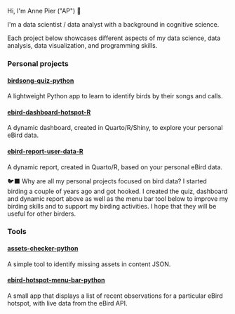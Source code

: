 Hi, I'm Anne Pier ("AP") 👋

I'm a data scientist / data analyst with a background in cognitive science.

Each project below showcases different aspects of my data science, data analysis, data visualization, and programming skills.

### Personal projects

#### [birdsong-quiz-python](https://github.com/apsalverda/birdsong-quiz-python)
A lightweight Python app to learn to identify birds by their songs and calls.

#### [ebird-dashboard-hotspot-R](https://github.com/apsalverda/ebird-dashboard-hotspot-R)
A dynamic dashboard, created in Quarto/R/Shiny, to explore your personal eBird data.

#### [ebird-report-user-data-R](https://github.com/apsalverda/ebird-report-user-data-R)
A dynamic report, created in Quarto/R, based on your personal eBird data.

🐦‍⬛ Why are all my personal projects focused on bird data? I started birding a couple of years ago and got hooked. I created the quiz, dashboard and dynamic report above as well as the menu bar tool below to improve my birding skills and to support my birding activities. I hope that they will be useful for other birders.

### Tools

#### [assets-checker-python](https://github.com/apsalverda/assets-checker-python)
A simple tool to identify missing assets in content JSON.

#### [ebird-hotspot-menu-bar-python](https://github.com/apsalverda/ebird-hotspot-menu-bar-python)
A small app that displays a list of recent observations for a particular eBird hotspot, with live data from the eBird API.

<!--
**apsalverda/apsalverda** is a ✨ _special_ ✨ repository because its `README.md` (this file) appears on your GitHub profile.

Here are some ideas to get you started:

- 🔭 I’m currently working on ...
- 🌱 I’m currently learning ...
- 👯 I’m looking to collaborate on ...
- 🤔 I’m looking for help with ...
- 💬 Ask me about ...
- 📫 How to reach me: ...
- 😄 Pronouns: ...
- ⚡ Fun fact: ...
-->
